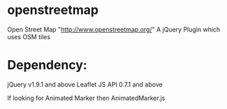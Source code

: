 openstreetmap
=============
Open Street Map "http://www.openstreetmap.org/"
A jQuery Plugin which uses OSM tiles


Dependency:
==========
jQuery v1.9.1 and above
Leaflet JS API 0.7.1 and above

If looking for Animated Marker then AnimatedMarker.js

